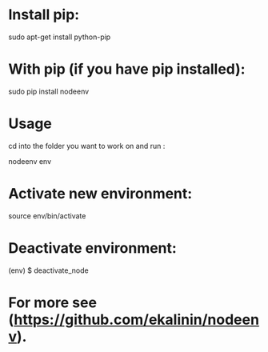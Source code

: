# Install pip:
sudo apt-get install python-pip

# With pip (if you have pip installed):

sudo pip install nodeenv  


# Usage
cd into the folder you want to work on and run :

nodeenv env

# Activate new environment:

source env/bin/activate


# Deactivate environment:

(env) $ deactivate_node


# For more see (https://github.com/ekalinin/nodeenv).
